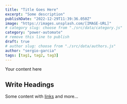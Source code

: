 ```yaml
---
title: "Title Goes Here"
excerpt: "Some description"
publishDate: "2022-12-29T11:39:36.050Z"
image: "https://images.unsplash.com/[IMAGE-URL]"
# category slug: choose from "./src/data/category.js"
category: "power-automate"
# remove this line to publish
draft: true
# author slug: choose from "./src/data/authors.js"
author: "sergio-garcia"
tags: [tag1, tag2, tag3]
---
```


Your content here

## Write Headings

Some content with [links](#) and more...
